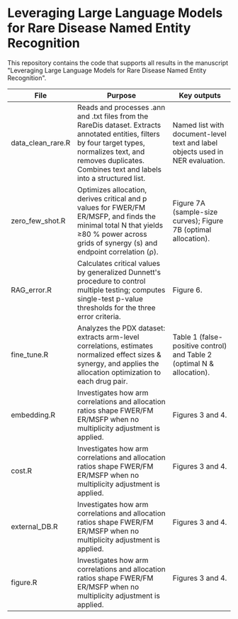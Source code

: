 # Leveraging Large Language Models for Rare Disease Named Entity Recognition

This repository contains the code that supports all results in the manuscript "Leveraging Large Language Models for Rare Disease Named Entity Recognition".

File | Purpose | Key outputs
-----|-----|-----|
data_clean_rare.R | Reads and processes .ann and .txt files from the RareDis dataset. Extracts annotated entities, filters by four target types, normalizes text, and removes duplicates. Combines text and labels into a structured list. | Named list with document-level text and label objects used in NER evaluation. ​
zero_few_shot.R | Optimizes allocation, derives critical and p values for FWER/FM​ER/MSFP, and finds the minimal total N that yields ≥80 % power across grids of synergy (s) and endpoint correlation (ρ). | Figure 7A (sample-size curves); Figure 7B (optimal allocation). ​
RAG_error.R | Calculates critical values by generalized Dunnett's procedure to control multiple testing; computes single-test p-value thresholds for the three error criteria. | Figure 6. ​
fine_tune.R | Analyzes the PDX dataset: extracts arm-level correlations, estimates normalized effect sizes & synergy, and applies the allocation optimization to each drug pair. | Table 1 (false-positive control) and Table 2 (optimal N & allocation). ​
embedding.R | Investigates how arm correlations and allocation ratios shape FWER/FM​ER/MSFP when no multiplicity adjustment is applied. | Figures 3 and 4. 
cost.R | Investigates how arm correlations and allocation ratios shape FWER/FM​ER/MSFP when no multiplicity adjustment is applied. | Figures 3 and 4. ​
external_DB.R | Investigates how arm correlations and allocation ratios shape FWER/FM​ER/MSFP when no multiplicity adjustment is applied. | Figures 3 and 4. ​
figure.R | Investigates how arm correlations and allocation ratios shape FWER/FM​ER/MSFP when no multiplicity adjustment is applied. | Figures 3 and 4. ​​
